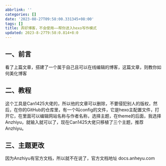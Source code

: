```yaml
---
abbrlink: ''
categories: []
date: '2023-08-27T09:58:00.331345+08:00'
tags: []
title: 弄好博客，不会使用——帮你进入hexo写作模式
updated: 2023-8-27T9:58:0.814+8:0
---
```

## 一、前言

看了上篇文章，搭建了一个属于自己且可以在线编辑的博客，这篇文章，则教你如何美化博客

## 二、教程

这个工具是Can1425大佬的，所以他的文章可以删除，不要侵犯别人的版权，然后，在你的GitHub的仓库里，有一个叫config的文件，它是hexo主配置文件，打开它，在里面可以编辑网站名称与作者名称，选择主题，在theme的后面，我选择Anzhiyu，就输入就可以了，现在Can1425大佬只移植了三个主题，推荐Anzhiyu。

## 三、主题更改

因为Anzhiyu有官方文档，所以就不在说了，官方文档地址 docs.anheyu.com
